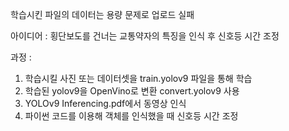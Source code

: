 학습시킨 파일의 데이터는 용량 문제로 업로드 실패

아이디어 : 횡단보도를 건너는 교통약자의 특징을 인식 후 신호등 시간 조정

과정 :
1. 학습시킬 사진 또는 데이터셋을 train.yolov9 파일을 통해 학습
2. 학습된 yolov9을 OpenVino로 변환 convert.yolov9 사용
3.  YOLOv9 Inferencing.pdf에서 동영상 인식
4.  파이썬 코드를 이용해 객체를 인식했을 때 신호등 시간 조정
